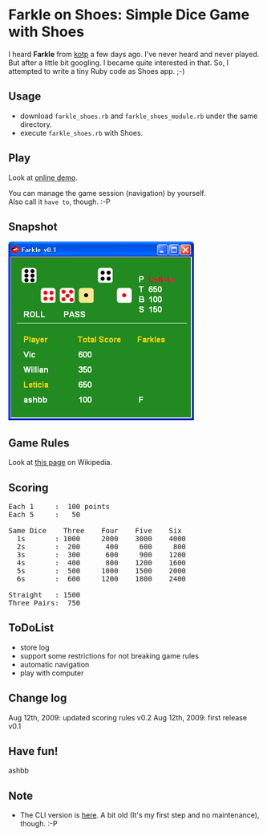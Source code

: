 Farkle on Shoes: Simple Dice Game with Shoes
============================================

I heard **Farkle** from [kotp](http://github.com/kotp/kotp.github.com/tree/master) a few days ago.
I've never heard and never played. But after a little bit googling.
I became quite interested in that. So, I attempted to write a tiny Ruby code as Shoes app. ;-)


Usage
-----

- download `farkle_shoes.rb` and `farkle_shoes_module.rb` under the same directory.
- execute `farkle_shoes.rb` with Shoes.


Play
----

Look at [online demo](http://www.rin-shun.com/rubylearning/shoes/farkle_on_shoes.swf.html).   

You can manage the game session (navigation) by yourself.   
Also call it `have to`, though. :-P


Snapshot
--------
![farkle_on_shoes.png](http://github.com/ashbb/farkle/raw/master/farkle_on_shoes.png)


Game Rules
----------

Look at [this page](http://en.wikipedia.org/wiki/Farkle) on Wikipedia.


Scoring
-------

<pre>
Each 1     :  100 points
Each 5     :   50

Same Dice    Three    Four    Five    Six
  1s       : 1000     2000    3000    4000
  2s       :  200      400     600     800
  3s       :  300      600     900    1200
  4s       :  400      800    1200    1600
  5s       :  500     1000    1500    2000
  6s       :  600     1200    1800    2400

Straight   : 1500
Three Pairs:  750
</pre>


ToDoList
--------

- store log 
- support some restrictions for not breaking game rules
- automatic navigation
- play with computer


Change log
----------

Aug 12th, 2009: updated scoring rules v0.2
Aug 12th, 2009: first release v0.1


Have fun!
---------
 
ashbb


Note
----

- The CLI version is [here](http://github.com/ashbb/farkle/tree/master/cli_version.md). A bit old (It's my first step and no maintenance), though. :-P